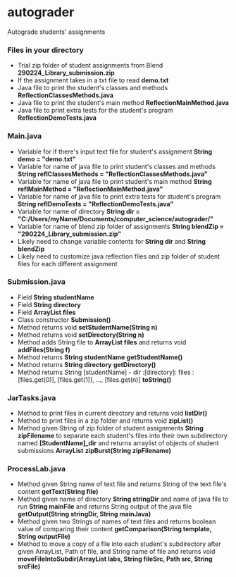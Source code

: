 # autograder
Autograde students' assignments

### Files in your directory
* Trial zip folder of student assignments from Blend **290224_Library_submission.zip**
* If the assignment takes in a txt file to read **demo.txt**
* Java file to print the student's classes and methods **ReflectionClassesMethods.java**
* Java file to print the student's main method **ReflectionMainMethod.java**
* Java file to print extra tests for the student's program **ReflectionDemoTests.java**

### Main.java
* Variable for if there's input text file for student's assignment **String demo = "demo.txt"**
* Variable for name of java file to print student's classes and methods **String reflClassesMethods = "ReflectionClassesMethods.java"**
* Variable for name of java file to print student's main method **String reflMainMethod = "ReflectionMainMethod.java"**
* Variable for name of java file to print extra tests for student's program **String reflDemoTests = "ReflectionDemoTests.java"**
* Variable for name of directory **String dir = "C:/Users/myName/Documents/computer_science/autograder/"**
* Variable for name of blend zip folder of assignments **String blendZip = "290224_Library_submission.zip"**
* Likely need to change variable contents for **String dir** and **String blendZip**
* Likely need to customize java reflection files and zip folder of student files for each different assignment

### Submission.java
* Field **String studentName**
* Field **String directory**
* Field **ArrayList<String> files**
* Class constructor **Submission()**
* Method returns void **setStudentName(String n)**
* Method returns void **setDirectory(String n)**
* Method adds String file to **ArrayList<String> files** and returns void **addFiles(String f)**
* Method returns **String studentName** **getStudentName()**
* Method returns **String directory** **getDirectory()**
* Method returns String [studentName] - dir :[directory]: files :[files.get(0)], [files.get(1)], ..., [files.get(n)] **toString()**

### JarTasks.java
* Method to print files in current directory and returns void **listDir()**
* Method to print files in a zip folder and returns void **zipList()**
* Method given String of zip folder of student assignments **String zipFilename** to separate each student's files into their own subdirectory named **[StudentName]_dir**  and returns arraylist of objects of student submissions **ArrayList<Submssion>** **zipBurst(String zipFilename)**

### ProcessLab.java
* Method given String name of text file and returns String of the text file's content **getText(String file)**
* Method given name of directory **String stringDir** and name of java file to run **String mainFile** and returns String output of the java file **getOutput(String stringDir, String mainJava)**
* Method given two Strings of names of text files and returns boolean value of comparing their content **getComparison(String template, String outputFile)**
* Method to move a copy of a file into each student's subdirectory after given ArrayList<Submssion>, Path of file, and String name of file and returns void **moveFileIntoSubdir(ArrayList<Submission> labs, String fileSrc, Path src, String srcFile)**
